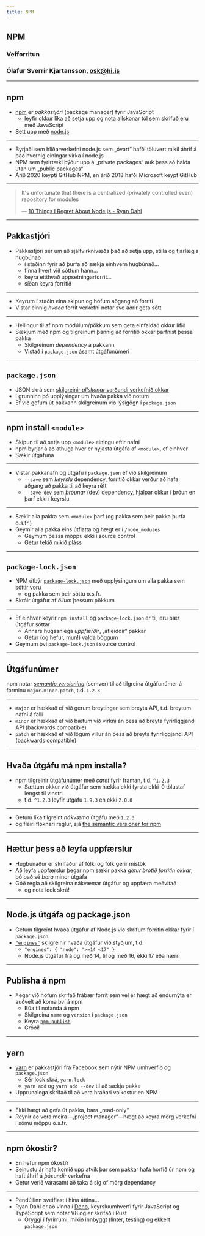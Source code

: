 ```yaml
---
title: NPM
---
```


## NPM

### Vefforritun

### Ólafur Sverrir Kjartansson, [osk@hi.is](mailto:osk@hi.is)

---

## npm

* [npm](https://www.npmjs.com/) er _pakkastjóri_ (package manager) fyrir JavaScript
  * leyfir okkur líka að setja upp og nota allskonar tól sem skrifuð eru með JavaScript
* Sett upp með [node.js](https://nodejs.org/)

***

* Byrjaði sem hliðarverkefni node.js sem „óvart“ hafði töluvert mikil áhrif á það hvernig einingar virka í node.js
* NPM sem fyrirtæki býður upp á „private packages“ auk þess að halda utan um „public packages“
* Árið 2020 keypti GitHub NPM, en árið 2018 hafði Microsoft keypt GitHub

***

> It's unfortunate that there is a centralized (privately controlled even) repository for modules
>
> — [10 Things I Regret About Node.js - Ryan Dahl](https://youtu.be/M3BM9TB-8yA?t=583)

---

## Pakkastjóri

* Pakkastjóri sér um að sjálfvirknivæða það að setja upp, stilla og fjarlægja hugbúnað
  * í staðinn fyrir að þurfa að sækja einhvern hugbúnað...
  * finna hvert við sóttum hann...
  * keyra eitthvað uppsetningarforrit...
  * síðan keyra forritið

***

* Keyrum í staðin eina skipun og höfum aðgang að forriti
* Vistar einnig _hvaða_ forrit verkefni notar svo aðrir geta sótt

***

* Hellingur til af npm módúlum/pökkum sem geta einfaldað okkur lífið
* Sækjum með npm og tilgreinum þannig að forritið okkar þarfnist þessa pakka
  * Skilgreinum _dependency_ á pakkann
  * Vistað í `package.json` ásamt útgáfunúmeri

***

## `package.json`

* JSON skrá sem [skilgreinir _allskonar_ varðandi verkefnið okkar](https://docs.npmjs.com/cli/v6/configuring-npm/package-json)
* Í grunninn þó upplýsingar um hvaða pakka við notum
* Ef við gefum út pakkann skilgreinum við lýsigögn í `package.json`

***

## npm install `<module>`

* Skipun til að setja upp `<module>` einingu eftir nafni
* npm byrjar á að athuga hver er nýjasta útgáfa af `<module>`, ef einhver
* Sækir útgáfuna

***

* Vistar pakkanafn og útgáfu í `package.json` ef við skilgreinum
  * `--save` sem _keyrslu_ dependency, forritið okkar verður að hafa aðgang að pakka til að keyra rétt
  * `--save-dev` sem _þróunar_ (dev) dependency, hjálpar okkur í þróun en þarf ekki í keyrslu

***

* Sækir alla pakka sem `<module>` þarf (og pakka sem þeir pakka þurfa o.s.fr.)
* Geymir alla pakka eins útflatta og hægt er í `/node_modules`
  * Geymum þessa möppu ekki í source control
  * Getur tekið mikið pláss

***

## `package-lock.json`

* NPM útbýr [`package-lock.json`](https://docs.npmjs.com/cli/v6/configuring-npm/package-locks) með upplýsingum um alla pakka sem sóttir voru
  * og pakka sem þeir sóttu o.s.fr.
* Skráir útgáfur af _öllum_ þessum pökkum

***

* Ef einhver keyrir `npm install` og `package-lock.json` er til, eru þær útgáfur sóttar
  * Annars hugsanlega _uppfærðir_, „afleiddir“ pakkar
  * Getur (og hefur, mun!) valda böggum
* Geymum því `package-lock.json` í source control

***

## Útgáfunúmer

npm notar [_semantic versioning_](https://semver.org/) (semver) til að tilgreina útgáfunúmer á forminu `major.minor.patch`, t.d. `1.2.3`

***

* `major` er hækkað ef við gerum breytingar sem breyta API, t.d. breytum nafni á falli
* `minor` er hækkað ef við bætum við virkni án þess að breyta fyrirliggjandi API (backwards compatible)
* `patch` er hækkað ef við lögum villur án þess að breyta fyrirliggjandi API (backwards compatible)

***

## Hvaða útgáfu má npm installa?

* npm tilgreinir útgáfunúmer með _caret_ fyrir framan, t.d. `^1.2.3`
  * Sættum okkur við útgáfur sem hækka ekki fyrsta ekki-0 tölustaf lengst til vinstri
  * t.d. `^1.2.3` leyfir útgáfu `1.9.3` en ekki `2.0.0`

***

* Getum líka tilgreint _nákvæma_ útgáfu með `1.2.3`
* og fleiri flóknari reglur, sjá [the semantic versioner for npm](https://docs.npmjs.com/cli/v6/using-npm/semver)

***

## Hættur þess að leyfa uppfærslur

* Hugbúnaður er skrifaður af fólki og fólk gerir mistök
* Að leyfa uppfærslur þegar npm sækir pakka _getur brotið forritin okkar_, þó það sé _bara_ minor útgáfa
* Góð regla að skilgreina nákvæmar útgáfur og uppfæra meðvitað
  * og nota lock skrá!

***

## Node.js útgáfa og package.json

* Getum tilgreint hvaða útgáfur af Node.js við skrifum forritin okkar fyrir í `package.json`
* [`"engines"`](https://docs.npmjs.com/files/package.json#engines) skilgreinir hvaða útgáfur við styðjum, t.d.
  * `"engines": { "node": ">=14 <17" }`
  * Node.js útgáfur frá og með 14, til og með 16, ekki 17 eða hærri

***

## Publisha á npm

* Þegar við höfum skrifað frábær forrit sem vel er hægt að endurnýta er auðvelt að koma því á npm
  * Búa til notanda á npm
  * Skilgreina `name` og `version` í `package.json`
  * Keyra [`npm publish`](https://docs.npmjs.com/getting-started/publishing-npm-packages)
  * Gróði!

---

## yarn

* [yarn](https://yarnpkg.com/) er pakkastjóri frá Facebook sem nýtir NPM umhverfið og `package.json`
  * Sér lock skrá, `yarn.lock`
  * `yarn add` og `yarn add --dev` til að sækja pakka
* Upprunalega skrifað til að vera hraðari valkostur en NPM

***

* Ekki hægt að gefa út pakka, bara „read-only“
* Reynir að vera meira—„project manager“—hægt að keyra mörg verkefni í sömu möppu o.s.fr.

---

## npm ókostir?

* En hefur npm ókosti?
* Seinustu ár hafa komið upp atvik þar sem pakkar hafa horfið úr npm og haft áhrif á _þúsundir_ verkefna
* Getur verið varasamt að taka á sig of mörg dependancy

***

* Pendúllinn sveiflast í hina áttina...
* Ryan Dahl er að vinna í [Deno](https://deno.land/), keyrsluumhverfi fyrir JavaScript og TypeScript sem notar V8 og er skrifað í Rust
  * Öryggi í fyrirrúmi, mikið innbyggt (linter, testing) og ekkert `package.json`
